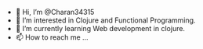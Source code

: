 - 👋 Hi, I’m @Charan34315
- 👀 I’m interested in Clojure and Functional Programming.
- 🌱 I’m currently learning Web development in clojure.
- 📫 How to reach me ...

<!---
Charan34315/Charan34315 is a ✨ special ✨ repository because its `README.md` (this file) appears on your GitHub profile.
You can click the Preview link to take a look at your changes.
--->
